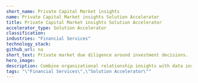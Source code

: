 ```yaml
---
short_name: Private Capital Market insights
name: Private Capital Market insights Solution Accelerator
title: Private Capital Market insights Solution Accelerator
accelerator_type: Solution Accelerator
classification: 
industries: "Financial Services"
technology_stack: 
github_url: na
short_text: Private market due diligence around investment decisions.
hero_image: 
description: Combine organizational relationship insights with data insights from Pitchbook an industry data knowledge base around VC, PE, and M&A landscapes for the private market due diligence around investment decisions.
tags: "\"Financial Services\",\"Solution Accelerator\""
---
```

